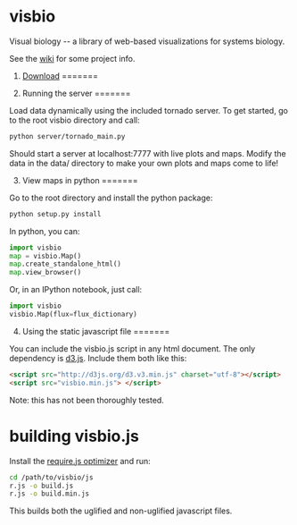 visbio
======

Visual biology -- a library of web-based visualizations for systems biology.

See the [wiki](https://github.com/zakandrewking/visbio/wiki) for some project info.


1) [Download](https://github.com/zakandrewking/visbio/releases)
=======


2) Running the server
=======

Load data dynamically using the included tornado server. To get started, go to the root visbio directory and call:

```bash
python server/tornado_main.py
```

Should start a server at localhost:7777 with live plots and maps. Modify the data in the data/ directory to make your own plots and maps come to life!


3) View maps in python
=======

Go to the root directory and install the python package:

```bash
python setup.py install
```

In python, you can:

```python
import visbio
map = visbio.Map()
map.create_standalone_html()
map.view_browser()
```

Or, in an IPython notebook, just call:

```python
import visbio
visbio.Map(flux=flux_dictionary)
```


4) Using the static javascript file
=======

You can include the visbio.js script in any html document. The only dependency is [d3.js](http://d3js.org/). Include them both like this:

```html
<script src="http://d3js.org/d3.v3.min.js" charset="utf-8"></script>
<script src="visbio.min.js"> </script>
```

Note: this has not been thoroughly tested.


building visbio.js
=======

Install the [require.js optimizer](http://requirejs.org/docs/optimization.html) and run:

```bash
cd /path/to/visbio/js
r.js -o build.js
r.js -o build.min.js
```

This builds both the uglified and non-uglified javascript files.
